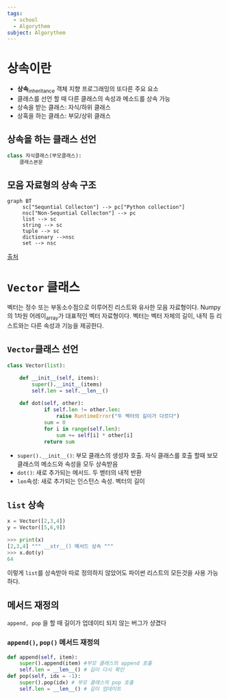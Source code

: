 ```yaml
---
tags:
  - school
  - Algorythem
subject: Algorythem
---
```

# 상속이란
- **상속**<sub>inheritance</sub> 객체 지향 프로그래밍의 또다른 주요 요소
- 클래스를 선언 할 때 다른 클래스의 속성과 메소드를 상속 가능
- 상속을 받는 클래스: 자식/하위 클래스
- 상혹을 하는 클래스: 부모/상위 클래스
## 상속을 하는 클래스 선언
```python
class 자식클래스(부모클래스):
	클래스본문
```
## 모음 자료형의 상속 구조
```mermaid
graph BT
	 sc["Sequntial Collecton"] --> pc["Python collection"]
	 nsc["Non-Sequntial Collecton"] --> pc
	 list --> sc
	 string --> sc
	 tuple --> sc
	 dictionary -->nsc
	 set --> nsc
```
[출처](https://runestone.academy/ns/books/published/pythonds3/Introduction/ObjectOrientedProgramminginPythonDefiningClasses.html)
# `Vector` 클래스
벡터는 정수 또는 부동소수점으로 이루어진 리스트와 유사한 모음 자료형이다. Numpy의 1차원 어레이<sub>array</sub>가 대표적인 벡터 자료형이다. 벡터는 벡터 자체의 길이, 내적 등 리스트와는 다른 속성과 기능을 제공한다.
## `Vector`클래스 선언
```python
class Vector(list):

	def __init__(self, items):
		super().__init__(items)
		self.len = self.__len__()
		
	def dot(self, other):
			if self.len != other.len:
				raise RuntimeError("두 벡터의 길이가 다르다")
			sum = 0
			for i in range(self.len):
				sum += self[i] * other[i]
			return sum
```
- `super().__init__()`: 부모 클래스의 생성자 호출. 자식 클래스를 호출 할때 보모 클래스의 메소드와 속성을 모두 상속받음
- `dot()`: 새로 추가되는 메서드. 두 벧터의 내적 반환
- `len`속성: 새로 추가되는 인스턴스 속성. 벡터의 길이
## `list` 상속
```python
x = Vector([2,3,4])
y = Vector([5,6,9])

>>> print(x)
[2,3,4] """ __str__() 메서드 상속 """
>>> x.dot(y)
64
```
이렇게 `list`를 상속받아 따로 정의하지 않았어도 파이썬 리스트의 모든것을 사용 가능하다.
## 메서드 재정의
`append, pop` 을 할 때 길이가 업데이티 되지 않는 버그가 샹겼다
### `append()`, `pop()` 메서드 재정의
```python
def append(self, item):
	super().append(item) #부모 클래스의 append 호출
	self.len = __len__() # 길이 다시 확인
def pop(self, idx = -1):
	super().pop(idx) # 부모 클래스의 pop 호출
	self.len = __len__() # 길이 업데이트
```